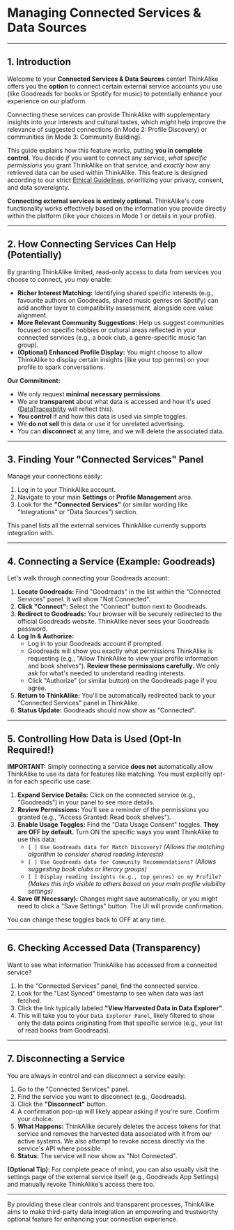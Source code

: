 # Managing Connected Services & Data Sources

---

## 1. Introduction

Welcome to your **Connected Services & Data Sources** center! ThinkAlike offers you the **option** to connect certain external service accounts you use (like Goodreads for books or Spotify for music) to potentially enhance your experience on our platform.

Connecting these services can provide ThinkAlike with supplementary insights into your interests and cultural tastes, which *might* help improve the relevance of suggested connections (in Mode 2: Profile Discovery) or communities (in Mode 3: Community Building).

This guide explains how this feature works, putting **you in complete control**. You decide *if* you want to connect any service, *what specific permissions* you grant ThinkAlike on that service, and *exactly how* any retrieved data can be used within ThinkAlike. This feature is designed according to our strict [Ethical Guidelines](../../core/ethics/ethical_guidelines.md), prioritizing your privacy, consent, and data sovereignty.

**Connecting external services is entirely optional.** ThinkAlike's core functionality works effectively based on the information you provide directly within the platform (like your choices in Mode 1 or details in your profile).

---

## 2. How Connecting Services Can Help (Potentially)

By granting ThinkAlike limited, read-only access to data from services you choose to connect, you *may* enable:

*   **Richer Interest Matching:** Identifying shared specific interests (e.g., favourite authors on Goodreads, shared music genres on Spotify) can add another layer to compatibility assessment, alongside core value alignment.
*   **More Relevant Community Suggestions:** Help us suggest communities focused on specific hobbies or cultural areas reflected in your connected services (e.g., a book club, a genre-specific music fan group).
*   **(Optional) Enhanced Profile Display:** You might choose to allow ThinkAlike to display certain insights (like your top genres) on your profile to spark conversations.

**Our Commitment:**
*   We only request **minimal necessary permissions**.
*   We are **transparent** about what data is accessed and how it's used ([DataTraceability](../../components/ui_components/data_traceability.md) will reflect this).
*   **You control** if and how this data is used via simple toggles.
*   We **do not sell** this data or use it for unrelated advertising.
*   You can **disconnect** at any time, and we will delete the associated data.

---

## 3. Finding Your "Connected Services" Panel

Manage your connections easily:

1.  Log in to your ThinkAlike account.
2.  Navigate to your main **Settings** or **Profile Management** area.
3.  Look for the **"Connected Services"** (or similar wording like "Integrations" or "Data Sources") section.

This panel lists all the external services ThinkAlike currently supports integration with.

---

## 4. Connecting a Service (Example: Goodreads)

Let's walk through connecting your Goodreads account:

1.  **Locate Goodreads:** Find "Goodreads" in the list within the "Connected Services" panel. It will show "Not Connected".
2.  **Click "Connect":** Select the "Connect" button next to Goodreads.
3.  **Redirect to Goodreads:** Your browser will be securely redirected to the official Goodreads website. ThinkAlike never sees your Goodreads password.
4.  **Log In & Authorize:**
    *   Log in to your Goodreads account if prompted.
    *   Goodreads will show you exactly what permissions ThinkAlike is requesting (e.g., "Allow ThinkAlike to view your profile information and book shelves"). **Review these permissions carefully.** We only ask for what's needed to understand reading interests.
    *   Click "Authorize" (or similar button) on the Goodreads page if you agree.
5.  **Return to ThinkAlike:** You'll be automatically redirected back to your "Connected Services" panel in ThinkAlike.
6.  **Status Update:** Goodreads should now show as "Connected".

---

## 5. Controlling How Data is Used (Opt-In Required!)

**IMPORTANT:** Simply connecting a service **does not** automatically allow ThinkAlike to use its data for features like matching. You must explicitly opt-in for each specific use case:

1.  **Expand Service Details:** Click on the connected service (e.g., "Goodreads") in your panel to see more details.
2.  **Review Permissions:** You'll see a reminder of the permissions you granted (e.g., "Access Granted: Read book shelves").
3.  **Enable Usage Toggles:** Find the "Data Usage Consent" toggles. **They are OFF by default.** Turn ON the specific ways you want ThinkAlike to use this data:
    *   `[ ] Use Goodreads data for Match Discovery?` *(Allows the matching algorithm to consider shared reading interests)*
    *   `[ ] Use Goodreads data for Community Recommendations?` *(Allows suggesting book clubs or literary groups)*
    *   `[ ] Display reading insights (e.g., top genres) on my Profile?` *(Makes this info visible to others based on your main profile visibility settings)*
4.  **Save (If Necessary):** Changes might save automatically, or you might need to click a "Save Settings" button. The UI will provide confirmation.

You can change these toggles back to OFF at any time.

---

## 6. Checking Accessed Data (Transparency)

Want to see what information ThinkAlike has accessed from a connected service?

1.  In the "Connected Services" panel, find the connected service.
2.  Look for the "Last Synced" timestamp to see when data was last fetched.
3.  Click the link typically labeled **"View Harvested Data in Data Explorer"**.
4.  This will take you to your `Data Explorer Panel`, likely filtered to show only the data points originating from that specific service (e.g., your list of read books from Goodreads).

---

## 7. Disconnecting a Service

You are always in control and can disconnect a service easily:

1.  Go to the "Connected Services" panel.
2.  Find the service you want to disconnect (e.g., Goodreads).
3.  Click the **"Disconnect"** button.
4.  A confirmation pop-up will likely appear asking if you're sure. Confirm your choice.
5.  **What Happens:** ThinkAlike securely deletes the access tokens for that service and removes the harvested data associated with it from our active systems. We also attempt to revoke access directly via the service's API where possible.
6.  **Status:** The service will now show as "Not Connected".

**(Optional Tip):** For complete peace of mind, you can also usually visit the settings page of the external service itself (e.g., Goodreads App Settings) and manually revoke ThinkAlike's access there too.

---

By providing these clear controls and transparent processes, ThinkAlike aims to make third-party data integration an empowering and trustworthy optional feature for enhancing your connection experience.
